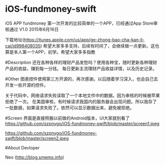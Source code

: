 # iOS-fundmoney-swift
iOS APP fundmoney
第一次开发的比较简单的一个APP，已经通过App Store审核通过
V1.0 2015年6月16日

下载地址(https://itunes.apple.com/us/app/ge-zhong-bao-cha-kan-li-cai/id998408035)
希望大家多多支持，后续有时间了，会继续做一点更新。这也算是本人第一个APP，初学。希望大家多多指教

#Description
还在各种各样的理财产品发愁吗？使用各种宝，随时更新各种理财产品的收益，赚到每一分钱。
每日更新主流理财产品收益详情，以及历史记录。

#Other
图表控件使用第三方开源的，再次感谢。以后随着学习深入，也会自己去开发一些开源的控件。

关于代码中，网络请求失败读取了一个本地文件中的数据。因为审核的时候被苹果拒绝了一次。
在美国审核，有时候请求我国内的服务器会出现问题。所以我存了一批数据，如果请求失败了。依然可以显示数据出来，避免被拒绝。


#Screen
界面是直接照搬以前做的Android版本，UI大家就别看了
https://github.com/szpnygo/iOS-fundmoney-swift/blob/master/screen1.jpeg

https://github.com/szpnygo/iOS-fundmoney-swift/blob/master/screen2.jpeg


#About Devloper

Neo (http://blog.smemo.info) 
